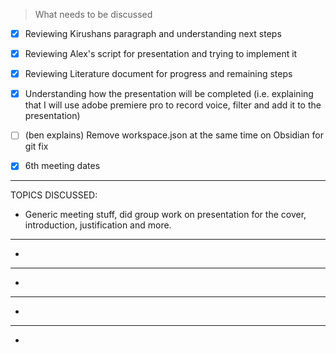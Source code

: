 > What needs to be discussed

- [x] Reviewing Kirushans paragraph and understanding next steps
- [x] Reviewing Alex's script for presentation and trying to implement it
- [x] Reviewing Literature document for progress and remaining steps
- [x] Understanding how the presentation will be completed (i.e. explaining that I will use adobe premiere pro to record voice, filter and add it to the presentation)
- [ ] (ben explains) Remove workspace.json at the same time on Obsidian for git fix
- [x] 6th meeting dates



---

 TOPICS DISCUSSED:

* Generic meeting stuff, did group work on presentation for the cover, introduction, justification and more.

---
* 

---
* 

---
* 

---
* 
